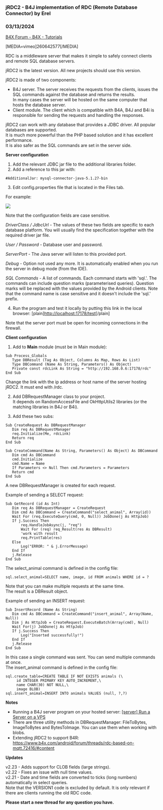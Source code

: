 ###  jRDC2 - B4J implementation of RDC (Remote Database Connector) by Erel
### 03/13/2024
[B4X Forum - B4X - Tutorials](https://www.b4x.com/android/forum/threads/61801/)

[MEDIA=vimeo]260642577[/MEDIA]  
  
RDC is a middleware server that makes it simple to safely connect clients and remote SQL database servers.  
  
jRDC2 is the latest version. All new projects should use this version.  
  
jRDC2 is made of two components:  
  
- B4J server. The server receives the requests from the clients, issues the SQL commands against the database and returns the results.  
In many cases the server will be hosted on the same computer that hosts the database server.  
- Client module. The client which is compatible with B4A, B4J and B4i is responsible for sending the requests and handling the responses.  
  
jRDC2 can work with any database that provides a JDBC driver. All popular databases are supported.  
It is much more powerful than the PHP based solution and it has excellent performance.  
It is also safer as the SQL commands are set in the server side.  
  
**Server configuration**  
  
1. Add the relevant JDBC jar file to the additional libraries folder.  
2. Add a reference to this jar with:  

```B4X
#AdditionalJar: mysql-connector-java-5.1.27-bin
```

  
3. Edit config.properties file that is located in the Files tab.  
  
  
For example:  
  
![](http://www.b4x.com/basic4android/images/SS-2013-08-04_16.10.20.png)  
  
Note that the configuration fields are case sensitive.  
  
*DriverClass / JdbcUrl* - The values of these two fields are specific to each database platform. You will usually find the specification together with the required driver jar file.  
  
*User / Password* - Database user and password.  
  
*ServerPort* - The Java server will listen to this provided port.  
  
*Debug* - Option not used any more. It is automatically enabled when you run the server in debug mode (from the IDE).  
  
*SQL Commands* - A list of commands. Each command starts with 'sql.'. The commands can include question marks (parameterised queries). Question marks will be replaced with the values provided by the Android clients. Note that the command name is case sensitive and it doesn't include the 'sql.' prefix.  
  
4. Run the program and test it locally by putting this link in the local browser: [plain]<http://localhost:17178/test>[/plain]  
  
Note that the server port must be open for incoming connections in the firewall.  
  
**Client configuration**  
  
1. Add to **Main** module (must be in Main module):  

```B4X
Sub Process_Globals  
   Type DBResult (Tag As Object, Columns As Map, Rows As List)  
   Type DBCommand (Name As String, Parameters() As Object)  
   Private const rdcLink As String = "http://192.168.0.6:17178/rdc"  
End Sub
```

  
Change the link with the ip address or host name of the server hosting jRDC2. It must end with /rdc.  
  
2. Add DBRequestManager class to your project.  
It depends on RandomAccessFile and OkHttpUtils2 libraries (or the matching libraries in B4J or B4i).  
  
3. Add these two subs:  

```B4X
Sub CreateRequest As DBRequestManager  
   Dim req As DBRequestManager  
   req.Initialize(Me, rdcLink)  
   Return req  
End Sub  
  
Sub CreateCommand(Name As String, Parameters() As Object) As DBCommand  
   Dim cmd As DBCommand  
   cmd.Initialize  
   cmd.Name = Name  
   If Parameters <> Null Then cmd.Parameters = Parameters  
   Return cmd  
End Sub
```

  
  
A new DBRequestManager is created for each request.  
  
Example of sending a SELECT request:  

```B4X
Sub GetRecord (id As Int)  
   Dim req As DBRequestManager = CreateRequest  
   Dim cmd As DBCommand = CreateCommand("select_animal", Array(id))  
   Wait For (req.ExecuteQuery(cmd, 0, Null)) JobDone(j As HttpJob)  
   If j.Success Then  
       req.HandleJobAsync(j, "req")  
       Wait For (req) req_Result(res As DBResult)  
       'work with result  
       req.PrintTable(res)  
   Else  
       Log("ERROR: " & j.ErrorMessage)  
   End If  
   j.Release  
End Sub
```

  
The select\_animal command is defined in the config file:  

```B4X
sql.select_animal=SELECT name, image, id FROM animals WHERE id = ?
```

  
  
Note that you can make multiple requests at the same time.  
The result is a DBResult object.  
  
Example of sending an INSERT request:  

```B4X
Sub InsertRecord (Name As String)  
   Dim cmd As DBCommand = CreateCommand("insert_animal", Array(Name, Null))  
   Dim j As HttpJob = CreateRequest.ExecuteBatch(Array(cmd), Null)  
   Wait For(j) JobDone(j As HttpJob)  
   If j.Success Then  
       Log("Inserted successfully!")  
   End If  
   j.Release  
End Sub
```

  
In this case a single command was sent. You can send multiple commands at once.  
The insert\_animal command is defined in the config file:  

```B4X
sql.create_table=CREATE TABLE IF NOT EXISTS animals (\  
     id INTEGER PRIMARY KEY AUTO_INCREMENT,\  
     name CHAR(30) NOT NULL,\  
     image BLOB)  
sql.insert_animal=INSERT INTO animals VALUES (null, ?,?)
```

  
  
  
**Notes**  
  
- Running a B4J server program on your hosted server: [[server] Run a Server on a VPS](https://www.b4x.com/android/forum/threads/60378/#content)  
- There are three utility methods in DBRequestManager: FileToBytes, ImageToBytes and BytesToImage. You can use them when working with blobs.  
- Extending jRDC2 to support B4R: <https://www.b4x.com/android/forum/threads/rdc-based-on-mqtt.72416/#content>  
  
**Updates**  
  
v2.23 - Adds support for CLOB fields (large strings).  
v2.22 - Fixes an issue with null time values.  
v2.21 - Date and time fields are converted to ticks (long numbers) automatically in select queries.  
Note that the VERSION1 code is excluded by default. It is only relevant if there are clients running the old RDC code.  
  
  
**Please start a new thread for any question you have.**